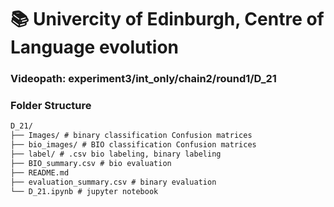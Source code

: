 # 📚 Univercity of Edinburgh, Centre of Language evolution

### Videopath: experiment3/int_only/chain2/round1/D_21 

### Folder Structure
```Markdown
D_21/
├── Images/ # binary classification Confusion matrices
├── bio_images/ # BIO classification Confusion matrices
├── label/ # .csv bio labeling, binary labeling
├── BIO_summary.csv # bio evaluation 
├── README.md
├── evaluation_summary.csv # binary evaluation
└── D_21.ipynb # jupyter notebook
```
